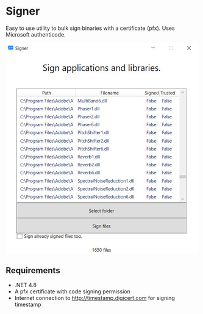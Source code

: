 # Signer
Easy to use utility to bulk sign binaries with a certificate (pfx).
Uses Microsoft authenticode.

![alt text](https://github.com/Kleinrotti/Signer/blob/main/img.JPG)


## Requirements
- .NET 4.8
- A pfx certificate with code signing permission
- Internet connection to http://timestamp.digicert.com for signing timestamp
